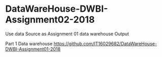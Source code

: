 # DataWareHouse-DWBI-Assignment02-2018
Use data Source as Assignment 01 data warehouse Output

Part 1 Data warehouse  https://github.com/IT16029682/DataWareHouse-DWBI-Assignment01-2018

